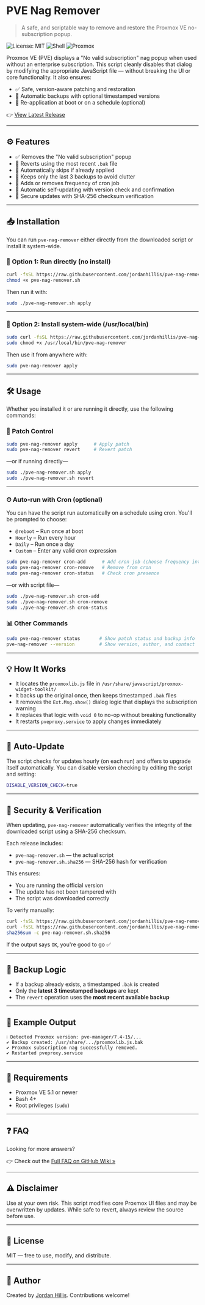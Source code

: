 # PVE Nag Remover
> A safe, and scriptable way to remove and restore the Proxmox VE no-subscription popup.

![License: MIT](https://img.shields.io/badge/license-MIT-green.svg)
![Shell](https://img.shields.io/badge/language-bash-blue.svg)
![Proxmox](https://img.shields.io/badge/proxmox-supported-brightgreen)

Proxmox VE (PVE) displays a "No valid subscription" nag popup when used without an enterprise subscription. This script cleanly disables that dialog by modifying the appropriate JavaScript file — without breaking the UI or core functionality. It also ensures:
- ✅ Safe, version-aware patching and restoration
- 💾 Automatic backups with optional timestamped versions
- 🔁 Re-application at boot or on a schedule (optional)

👉 [View Latest Release](https://github.com/jordanhillis/pve-nag-remover/releases)

---

## ⚙️ Features

- ✅ Removes the "No valid subscription" popup
- 🔁 Reverts using the most recent `.bak` file
- 🧠 Automatically skips if already applied
- 💾 Keeps only the last 3 backups to avoid clutter
- 🔁 Adds or removes frequency of cron job
- 🔄 Automatic self-updating with version check and confirmation
- 🔐 Secure updates with SHA-256 checksum verification

---

## 📥 Installation

You can run `pve-nag-remover` either directly from the downloaded script or install it system-wide.

### 🔹 Option 1: Run directly (no install)

```bash
curl -fsSL https://raw.githubusercontent.com/jordanhillis/pve-nag-remover/main/pve-nag-remover.sh -o pve-nag-remover.sh
chmod +x pve-nag-remover.sh
```

Then run it with:

```bash
sudo ./pve-nag-remover.sh apply
```

---

### 🔹 Option 2: Install system-wide (/usr/local/bin)

```bash
sudo curl -fsSL https://raw.githubusercontent.com/jordanhillis/pve-nag-remover/main/pve-nag-remover.sh -o /usr/local/bin/pve-nag-remover
sudo chmod +x /usr/local/bin/pve-nag-remover
```

Then use it from anywhere with:

```bash
sudo pve-nag-remover apply
```

---

## 🛠 Usage

Whether you installed it or are running it directly, use the following commands:

### 🔧 Patch Control

```bash
sudo pve-nag-remover apply      # Apply patch
sudo pve-nag-remover revert     # Revert patch
```

—or if running directly—

```bash
sudo ./pve-nag-remover.sh apply
sudo ./pve-nag-remover.sh revert
```

---

### ⏱ Auto-run with Cron (optional)

You can have the script run automatically on a schedule using cron. You'll be prompted to choose:

- `@reboot` – Run once at boot
- `Hourly` – Run every hour
- `Daily` – Run once a day
- `Custom` – Enter any valid cron expression

```bash
sudo pve-nag-remover cron-add      # Add cron job (choose frequency interactively)
sudo pve-nag-remover cron-remove   # Remove from cron
sudo pve-nag-remover cron-status   # Check cron presence
```

—or with script file—

```bash
sudo ./pve-nag-remover.sh cron-add
sudo ./pve-nag-remover.sh cron-remove
sudo ./pve-nag-remover.sh cron-status
```

### 📊 Other Commands

```bash
sudo pve-nag-remover status       # Show patch status and backup info
pve-nag-remover --version         # Show version, author, and contact
```

---

## 💡 How It Works

- It locates the `proxmoxlib.js` file in `/usr/share/javascript/proxmox-widget-toolkit/`
- It backs up the original once, then keeps timestamped `.bak` files
- It removes the `Ext.Msg.show()` dialog logic that displays the subscription warning
- It replaces that logic with `void 0` to no-op without breaking functionality
- It restarts `pveproxy.service` to apply changes immediately

---

## 🔄 Auto-Update

The script checks for updates hourly (on each run) and offers to upgrade itself automatically.
You can disable version checking by editing the script and setting:
```bash
DISABLE_VERSION_CHECK=true
```
--- 

## 🔐 Security & Verification

When updating, `pve-nag-remover` automatically verifies the integrity of the downloaded script using a SHA-256 checksum.

Each release includes:
- `pve-nag-remover.sh` — the actual script
- `pve-nag-remover.sh.sha256` — SHA-256 hash for verification

This ensures:
- You are running the official version
- The update has not been tampered with
- The script was downloaded correctly

To verify manually:

```bash
curl -fsSL https://raw.githubusercontent.com/jordanhillis/pve-nag-remover/main/pve-nag-remover.sh -o pve-nag-remover.sh
curl -fsSL https://raw.githubusercontent.com/jordanhillis/pve-nag-remover/main/pve-nag-remover.sh.sha256 -o pve-nag-remover.sh.sha256
sha256sum -c pve-nag-remover.sh.sha256
```

If the output says `OK`, you're good to go ✅

---

## 🧼 Backup Logic

- If a backup already exists, a timestamped `.bak` is created
- Only the **latest 3 timestamped backups** are kept
- The `revert` operation uses the **most recent available backup**

---

## 🧪 Example Output

```text
ℹ Detected Proxmox version: pve-manager/7.4-15/...
✔ Backup created: /usr/share/.../proxmoxlib.js.bak
✔ Proxmox subscription nag successfully removed.
✔ Restarted pveproxy.service
```

---

## 📎 Requirements

- Proxmox VE 5.1 or newer
- Bash 4+
- Root privileges (`sudo`)

---

## ❓ FAQ

Looking for more answers?

👉 Check out the [Full FAQ on GitHub Wiki »](https://github.com/jordanhillis/pve-nag-remover/wiki/FAQ)

---

## ⚠️ Disclaimer

Use at your own risk. This script modifies core Proxmox UI files and may be overwritten by updates. While safe to revert, always review the source before use.

---

## 📄 License

MIT — free to use, modify, and distribute.

---

## 🧠 Author

Created by [Jordan Hillis](https://github.com/jordanhillis). Contributions welcome!
